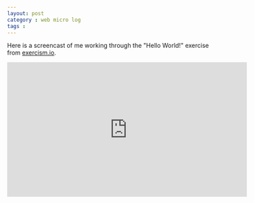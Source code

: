 ```yaml
---
layout: post
category : web micro log
tags : 
---
```


Here is a screencast of me working through the "Hello World!" exercise from [exercism.io](http://exercism.io/getting-started). 

<iframe width="560" height="315" src="https://www.youtube.com/embed/syDtINB42PE" frameborder="0" allowfullscreen></iframe>

